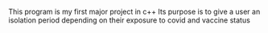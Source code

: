 This program is my first major project in c++
Its purpose is to give a user an isolation period depending on their exposure to covid and vaccine status
